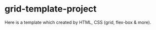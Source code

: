 # grid-template-project
Here is a template which created by HTML, CSS (grid, flex-box &amp; more). 
